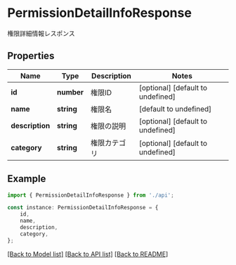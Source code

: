 # PermissionDetailInfoResponse

権限詳細情報レスポンス

## Properties

Name | Type | Description | Notes
------------ | ------------- | ------------- | -------------
**id** | **number** | 権限ID | [optional] [default to undefined]
**name** | **string** | 権限名 | [default to undefined]
**description** | **string** | 権限の説明 | [optional] [default to undefined]
**category** | **string** | 権限カテゴリ | [optional] [default to undefined]

## Example

```typescript
import { PermissionDetailInfoResponse } from './api';

const instance: PermissionDetailInfoResponse = {
    id,
    name,
    description,
    category,
};
```

[[Back to Model list]](../README.md#documentation-for-models) [[Back to API list]](../README.md#documentation-for-api-endpoints) [[Back to README]](../README.md)

